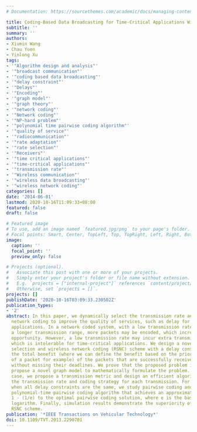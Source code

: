 ```yaml
---
# Documentation: https://sourcethemes.com/academic/docs/managing-content/

title: Coding-Based Data Broadcasting for Time-Critical Applications With Rate Adaptation
subtitle: ''
summary: ''
authors:
- Xiumin Wang
- Chau Yuen
- Yinlong Xu
tags:
- '"Algorithm design and analysis"'
- '"broadcast communication"'
- '"coding based data broadcasting"'
- '"delay constraint"'
- '"Delays"'
- '"Encoding"'
- '"graph model"'
- '"graph theory"'
- '"network coding"'
- '"Network coding"'
- '"NP-hard problem"'
- '"polynomial time pairwise coding algorithm"'
- '"quality of service"'
- '"radiocommunication"'
- '"rate adaptation"'
- '"rate selection"'
- '"Receivers"'
- '"time critical applications"'
- '"time-critical applications"'
- '"transmission rate"'
- '"Wireless communication"'
- '"wireless data broadcasting"'
- '"wireless network coding"'
categories: []
date: '2014-06-01'
lastmod: 2020-10-16T11:09:33+08:00
featured: false
draft: false

# Featured image
# To use, add an image named `featured.jpg/png` to your page's folder.
# Focal points: Smart, Center, TopLeft, Top, TopRight, Left, Right, BottomLeft, Bottom, BottomRight.
image:
  caption: ''
  focal_point: ''
  preview_only: false

# Projects (optional).
#   Associate this post with one or more of your projects.
#   Simply enter your project's folder or file name without extension.
#   E.g. `projects = ["internal-project"]` references `content/project/deep-learning/index.md`.
#   Otherwise, set `projects = []`.
projects: []
publishDate: '2020-10-16T03:09:33.230502Z'
publication_types:
- '2'
abstract: In this paper, we dynamically select the transmission rate and design wireless
  network coding to improve the quality of services, such as delay for time-critical
  applications. In a network coded system, with a low transmission rate and, hence,
  a longer transmission range, more packets may be encoded, which increases the coding
  opportunity. However, a low transmission rate may incur extra transmission delay,
  which is intolerable for time-critical applications. We design a novel joint rate
  selection and wireless network coding (RSNC) scheme with a delay constraint to maximize
  the total benefit (where we can define the benefit based on the priority or importance
  of a packet for example) of the packets that are successfully received at the destinations
  without missing their deadlines. We prove that the proposed problem is NP-hard and
  propose a novel graph model to mathematically formulate the problem. For the general
  case, we propose a transmission metric and design an efficient algorithm to determine
  the transmission rate and coding strategy for each transmission. For a special case
  when all delay constraints are the same, we study pairwise coding and present a
  polynomial-time pairwise coding algorithm that achieves an approximation ratio of
  1 - (1/e) to the optimal pairwise coding solution, where e is the base of the natural
  logarithm. Finally, simulation results demonstrate the superiority of the proposed
  RSNC scheme.
publication: '*IEEE Transactions on Vehicular Technology*'
doi: 10.1109/TVT.2013.2290701
---
```

